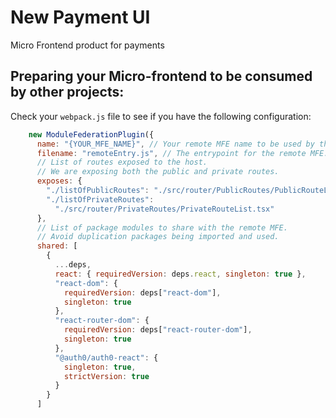 # New Payment UI

Micro Frontend product for payments

## Preparing your Micro-frontend to be consumed by other projects:
Check your `webpack.js` file to see if you have the following configuration:

```js
    new ModuleFederationPlugin({
      name: "{YOUR_MFE_NAME}", // Your remote MFE name to be used by the host.
      filename: "remoteEntry.js", // The entrypoint for the remote MFE.
      // List of routes exposed to the host.
      // We are exposing both the public and private routes.
      exposes: {
        "./listOfPublicRoutes": "./src/router/PublicRoutes/PublicRouteList.tsx",
        "./listOfPrivateRoutes":
          "./src/router/PrivateRoutes/PrivateRouteList.tsx"
      },
      // List of package modules to share with the remote MFE. 
      // Avoid duplication packages being imported and used.
      shared: [
        {
          ...deps,
          react: { requiredVersion: deps.react, singleton: true },
          "react-dom": {
            requiredVersion: deps["react-dom"],
            singleton: true
          },
          "react-router-dom": {
            requiredVersion: deps["react-router-dom"],
            singleton: true
          },
          "@auth0/auth0-react": {
            singleton: true,
            strictVersion: true
          }
        }
      ]
```
